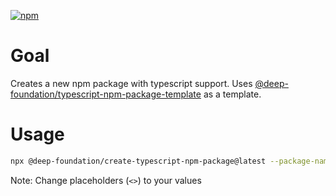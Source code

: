 [![npm](https://img.shields.io/npm/v/@deep-foundation/create-npm-package.svg)](https://www.npmjs.com/package/@deep-foundation/create-npm-package)

# Goal
Creates a new npm package with typescript support. Uses [@deep-foundation/typescript-npm-package-template]([https://www.npmjs.com/package/@deep-foundation/typescript-npm-package-template](https://github.com/deep-foundation/typescript-npm-package-template)) as a template.

# Usage
```bash
npx @deep-foundation/create-typescript-npm-package@latest --package-name '<PACKAGE_NAME>' --directory '<DIRECTORY_PATH>'
```
Note: Change placeholders (`<>`) to your values
